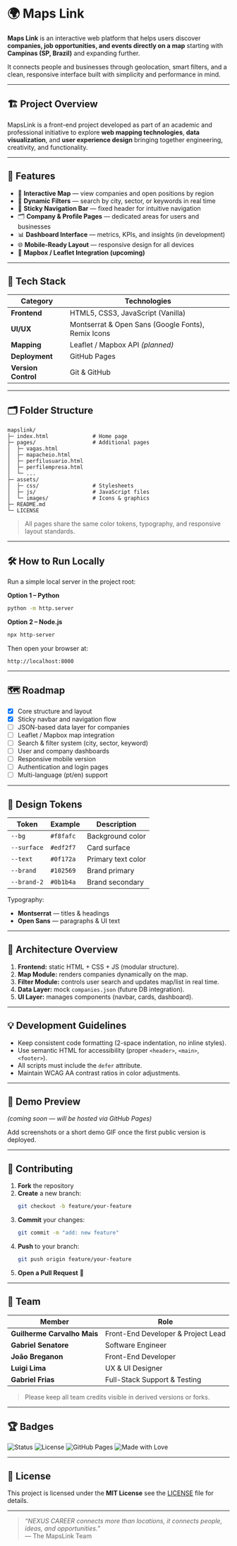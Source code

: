# 🌍 Maps Link

**Maps Link** is an interactive web platform that helps users discover **companies, job opportunities, and events directly on a map** starting with **Campinas (SP, Brazil)** and expanding further.

It connects people and businesses through geolocation, smart filters, and a clean, responsive interface built with simplicity and performance in mind.

---

## 🏗️ Project Overview

MapsLink is a front-end project developed as part of an academic and professional initiative to explore **web mapping technologies**, **data visualization**, and **user experience design** bringing together engineering, creativity, and functionality.

---

## 🚀 Features

- 📍 **Interactive Map** — view companies and open positions by region  
- 🔎 **Dynamic Filters** — search by city, sector, or keywords in real time  
- 🧭 **Sticky Navigation Bar** — fixed header for intuitive navigation  
- 🗂️ **Company & Profile Pages** — dedicated areas for users and businesses  
- 📊 **Dashboard Interface** — metrics, KPIs, and insights (in development)  
- 🌐 **Mobile-Ready Layout** — responsive design for all devices  
- 🧭 **Mapbox / Leaflet Integration (upcoming)**  

---

## 🧩 Tech Stack

| Category | Technologies |
|-----------|---------------|
| **Frontend** | HTML5, CSS3, JavaScript (Vanilla) |
| **UI/UX** | Montserrat & Open Sans (Google Fonts), Remix Icons |
| **Mapping** | Leaflet / Mapbox API *(planned)* |
| **Deployment** | GitHub Pages |
| **Version Control** | Git & GitHub |

---

## 🗂️ Folder Structure

```
mapslink/
├─ index.html              # Home page
├─ pages/                  # Additional pages
│  ├─ vagas.html
│  ├─ mapacheio.html
│  ├─ perfilusuario.html
│  ├─ perfilempresa.html
│  └─ ...
├─ assets/
│  ├─ css/                 # Stylesheets
│  ├─ js/                  # JavaScript files
│  └─ images/              # Icons & graphics
├─ README.md
└─ LICENSE
```

> All pages share the same color tokens, typography, and responsive layout standards.

---

## 🛠️ How to Run Locally

Run a simple local server in the project root:

**Option 1 – Python**
```bash
python -m http.server
```

**Option 2 – Node.js**
```bash
npx http-server
```

Then open your browser at:
```
http://localhost:8000
```

---

## 🗺️ Roadmap

- [x] Core structure and layout  
- [x] Sticky navbar and navigation flow  
- [ ] JSON-based data layer for companies  
- [ ] Leaflet / Mapbox map integration  
- [ ] Search & filter system (city, sector, keyword)  
- [ ] User and company dashboards  
- [ ] Responsive mobile version  
- [ ] Authentication and login pages  
- [ ] Multi-language (pt/en) support  

---

## 🎨 Design Tokens

| Token | Example | Description |
|--------|----------|-------------|
| `--bg` | `#f8fafc` | Background color |
| `--surface` | `#edf2f7` | Card surface |
| `--text` | `#0f172a` | Primary text color |
| `--brand` | `#102569` | Brand primary |
| `--brand-2` | `#0b1b4a` | Brand secondary |

Typography:  
- **Montserrat** — titles & headings  
- **Open Sans** — paragraphs & UI text

---

## 🧭 Architecture Overview

1. **Frontend:** static HTML + CSS + JS (modular structure).  
2. **Map Module:** renders companies dynamically on the map.  
3. **Filter Module:** controls user search and updates map/list in real time.  
4. **Data Layer:** mock `companies.json` (future DB integration).  
5. **UI Layer:** manages components (navbar, cards, dashboard).  

---

## 💡 Development Guidelines

- Keep consistent code formatting (2-space indentation, no inline styles).  
- Use semantic HTML for accessibility (proper `<header>`, `<main>`, `<footer>`).  
- All scripts must include the `defer` attribute.  
- Maintain WCAG AA contrast ratios in color adjustments.  

---

## 📸 Demo Preview

*(coming soon — will be hosted via GitHub Pages)*  

Add screenshots or a short demo GIF once the first public version is deployed.

---

## 🤝 Contributing

1. **Fork** the repository  
2. **Create** a new branch:  
   ```bash
   git checkout -b feature/your-feature
   ```  
3. **Commit** your changes:  
   ```bash
   git commit -m "add: new feature"
   ```  
4. **Push** to your branch:  
   ```bash
   git push origin feature/your-feature
   ```  
5. **Open a Pull Request** 🚀  

---

## 👥 Team

| Member | Role |
|---------|------|
| **Guilherme Carvalho Mais** | Front-End Developer & Project Lead |
| **Gabriel Senatore** | Software Engineer |
| **João Breganon** | Front-End Developer |
| **Luigi Lima** | UX & UI Designer |
| **Gabriel Frias** | Full-Stack Support & Testing |

> Please keep all team credits visible in derived versions or forks.

---

## 🏆 Badges

![Status](https://img.shields.io/badge/status-in%20development-yellow)
![License](https://img.shields.io/badge/license-MIT-blue)
![GitHub Pages](https://img.shields.io/badge/deploy-GitHub%20Pages-lightgrey)
![Made with Love](https://img.shields.io/badge/made%20with-%E2%9D%A4-red)

---

## 📄 License

This project is licensed under the **MIT License** see the [LICENSE](./LICENSE) file for details.

---

> *“NEXUS CAREER connects more than locations, it connects people, ideas, and opportunities.”*  
> — The MapsLink Team

